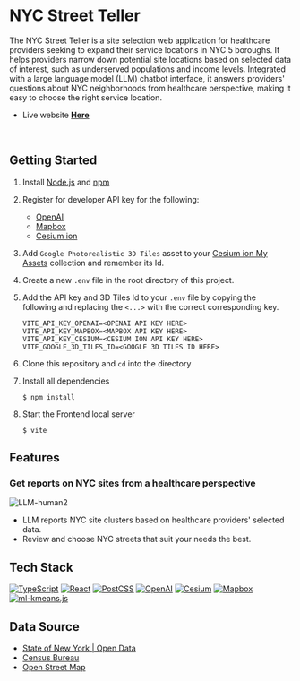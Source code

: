 # NYC Street Teller

The NYC Street Teller is a site selection web application for healthcare providers seeking to expand their service locations in NYC 5 boroughs. It helps providers narrow down potential site locations based on selected data of interest, such as underserved populations and income levels. Integrated with a large language model (LLM) chatbot interface, it answers providers' questions about NYC neighborhoods from healthcare perspective, making it easy to choose the right service location.

<!---
The NYC Street Teller is a digital realtor designed for future New York City residents. It recommends neighborhoods based on your preferred living conditions and ultimately suggests housing listings tailored to your needs. Integrated with a large language model (LLM) chatbot interface, it answers your questions about NYC neighborhoods and their living conditions, making it easy to choose the right house for you.
-->

* Live website **[Here](https://street-teller.netlify.app/)**

<br/>

## Getting Started

1. Install [Node.js](https://nodejs.org/en/download) and [npm](https://www.npmjs.com/get-npm) 

2. Register for developer API key for the following:
    * [OpenAI](https://platform.openai.com/docs/overview)
    * [Mapbox](https://www.mapbox.com/developers)
    * [Cesium ion](https://cesium.com/learn/ion/cesium-ion-access-tokens/)

3. Add `Google Photorealistic 3D Tiles` asset to your [Cesium ion My Assets](https://ion.cesium.com/assets/) collection and remember its Id. 

3. Create a new `.env` file in the root directory of this project.

5. Add the API key and 3D Tiles Id to your `.env` file by copying the following and replacing the `<...>` with the correct corresponding key.
    ```env
    VITE_API_KEY_OPENAI=<OPENAI API KEY HERE>
    VITE_API_KEY_MAPBOX=<MAPBOX API KEY HERE>
    VITE_API_KEY_CESIUM=<CESIUM ION API KEY HERE>
    VITE_GOOGLE_3D_TILES_ID=<GOOGLE 3D TILES ID HERE>
    ```
    
6. Clone this repository and `cd` into the directory
  
7. Install all dependencies

   ```console
   $ npm install
   ```
   
8. Start the Frontend local server

    ```console
    $ vite
    ```


## Features

### Get reports on NYC sites from a healthcare perspective
![LLM-human2](https://github.com/user-attachments/assets/9467ad22-5104-4e91-aaa2-e89424f9ac4c)
* LLM reports NYC site clusters based on healthcare providers' selected data.
* Review and choose NYC streets that suit your needs the best.

<!---
### Get personalized reports on NYC Neighborhoods
![LLM-human2](https://github.com/user-attachments/assets/9467ad22-5104-4e91-aaa2-e89424f9ac4c)
* LLM reports NYC Neighborhoods clusters based on your preferred living conditions.
* Review and choose Neighborhoods that suit your needs.

### View available Housing listings
<img width="1129" alt="Screenshot 2025-04-25 at 5 20 59 PM" src="https://github.com/user-attachments/assets/01ccab04-ed8e-4011-9723-9e610bd71134" />

### Explore NYC Neighborhoods with immersive viewer
<img width="1038" alt="Screenshot 2025-04-25 at 5 21 24 PM" src="https://github.com/user-attachments/assets/3c1570bd-bfe0-4998-a355-fc36bfbedb19" />
-->


## Tech Stack

<p>
  <a href="https://www.typescriptlang.org/" target="_blank" rel="noreferrer"><img alt="TypeScript" src="https://img.shields.io/badge/-TypeScript-007ACC?style=flat-square&logo=typescript&logoColor=white" /></a>
  <a href="https://react.dev/" target="_blank" rel="noreferrer"><img alt="React" src="https://img.shields.io/badge/-React-45b8d8?style=flat-square&logo=react&logoColor=white" /></a>
  <a href="https://postcss.org/" target="_blank" rel="noreferrer"><img alt="PostCSS" src="https://img.shields.io/badge/-PostCSS-DD3A0A?style=flat-square&logo=postcss&logoColor=white" /></a>
  <a href="https://platform.openai.com/docs/overview" target="_blank" rel="noreferrer"> <img alt="OpenAI" src="https://img.shields.io/badge/-OpenAI-412991?style=flat-square&logo=cesium&logoColor=white" /></a>
  <a href="https://cesium.com/" target="_blank" rel="noreferrer"> <img alt="Cesium" src="https://img.shields.io/badge/-Cesium-6CADDF?style=flat-square&logo=cesium&logoColor=white" /></a>
  <a href="https://www.mapbox.com/" target="_blank" rel="noreferrer"> <img alt="Mapbox" src="https://img.shields.io/badge/-Mapbox-333333?style=flat-square&logo=mapbox&logoColor=white" /></a>
  <a href="https://www.npmjs.com/package/ml-kmeans" target="_blank" rel="noreferrer"><img alt="ml-kmeans.js" src="https://img.shields.io/badge/-ML kmeans.js-40AEF0?style=flat-square" /></a>
</p>

## Data Source

- [State of New York | Open Data](https://data.ny.gov/)
- [Census Bureau](https://www.census.gov/)
- [Open Street Map](https://www.openstreetmap.org/#map=5/38.01/-95.84)
